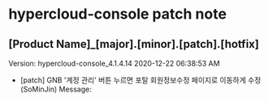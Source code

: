 # hypercloud-console patch note
## [Product Name]_[major].[minor].[patch].[hotfix]
Version: hypercloud-console_4.1.4.14
2020-12-22  06:38:53 AM
- [patch] GNB '계정 관리' 버튼 누르면 포탈 회원정보수정 페이지로 이동하게 수정 (SoMinJin) 
    Message: 